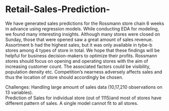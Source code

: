 # Retail-Sales-Prediction-
We have generated sales predictions for the Rossmann store chain 6 weeks in advance using regression models. While conducting EDA for modeling, we found many interesting insights. Although many stores were closed on Sunday, those that were opened saw a great amount of sales revenue. Assortment b had the highest sales, but it was only available in tybe-b stores among 4 types of store in total. We hope that these findings will be helpful for business decision-makers to optimize their profits. Rossmann stores should focus on opening and operating stores with the aim of increasing customer count. The associated factors could be visibility, population density etc. Competition’s nearness adversely affects sales and thus the location of store should accordingly be chosen.

Challenges: 
Handling large amount of sales data (10,17,210 observations on 13 variables). <br> 
Prediction of Sales for individual store (out of 1115)and most of stores have different pattern of sales. A single model cannot fit to all stores.
